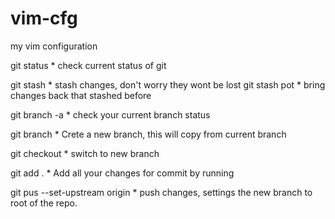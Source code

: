 # vim-cfg

my vim configuration


git status 
    * check current status of git

git stash
    * stash changes, don't worry they wont be lost
git stash pot
    * bring changes back that stashed before


git branch -a 
    * check your current branch status

git branch <New branch name>
    * Crete a new branch, this will copy from current branch

git checkout <New branch name>
    * switch to new branch

git add .
    * Add all your changes for commit by running

git pus --set-upstream origin <new branch name>
    * push changes, settings the new branch to root of the repo.

